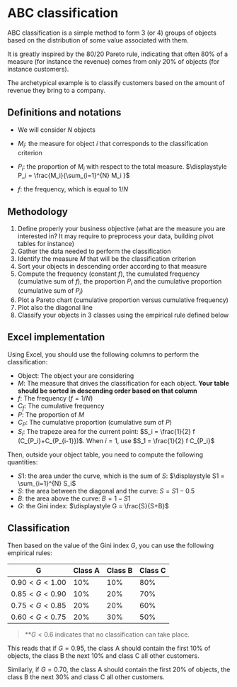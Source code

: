 # ABC classification

ABC classification is a simple method to form 3 (or 4) groups of objects based on the distribution of some value associated with them. 

It is greatly inspired by the 80/20 Pareto rule, indicating that often 80% of a measure (for instance the revenue) comes from only 20% of objects (for instance customers).

The archetypical example is to classify customers based on the amount of revenue they bring to a company.

## Definitions and notations

 - We will consider $N$ objects 
 - $M_i$: the measure for object $i$ that corresponds to the classification criterion
 - $P_i$: the proportion of $M_i$ with respect to the total measure.
  $\displaystyle P_i = \frac{M_i}{\sum_{i=1}^{N} M_i }$
  
- $f$: the frequency, which is equal to $1/N$

## Methodology

1. Define properly your business objective (what are the measure you are interested in? It may require to preprocess your data, building pivot tables for instance)
1. Gather the data needed to perform the classification
1. Identify the measure $M$ that will be the classification criterion
1. Sort your objects in descending order according to that measure
1. Compute the frequency (constant $f$), the cumulated frequency (cumulative sum of $f$), the proportion $P_i$ and the cumulative proportion (cumulative sum of $P_i$)
1. Plot a Pareto chart (cumulative proportion versus cumulative frequency)
1. Plot also the diagonal line
1. Classify your objects in 3 classes using the empirical rule defined below

## Excel implementation

Using Excel, you should use the following columns to perform the classification:

 - Object: The object your are considering
 - $M$: The measure that drives the classification for each object. **Your table should be sorted in descending order based on that column**
 - $f$: The frequency ($f = 1/N$)
 - $C_f$: The cumulative frequency
 - $P$: The proportion of $M$
 - $C_P$: The cumulative proportion (cumulative sum of $P$)
 - $S_i$: The trapeze area for the current point: $S_i = \frac{1}{2} f (C_{P_i}+C_{P_{i-1}})$. When $i=1$, use $S_1 = \frac{1}{2} f C_{P_i}$

Then, outside your object table, you need to compute the following quantities:

 - $S1$: the area under the curve, which is the sum of $S$: $\displaystyle S1 = \sum_{i=1}^{N} S_i$
 - $S$: the area between the diagonal and the curve: $S= S1-0.5$
 - $B$: the area above the curve: $B=1-S1$
 - $G$: the Gini index: $\displaystyle G = \frac{S}{S+B}$

 ## Classification

 Then based on the value of the Gini index $G$, you can use the following empirical rules:

| G                 | Class A            | Class B            | Class C            |
| ----------------- | ------------------ | ------------------ | ------------------ |
| $0.90 < G < 1.00$ | 10%                | 10%                | 80%                |
| $0.85 < G < 0.90$ | 10%                | 20%                | 70%                |
| $0.75 < G < 0.85$ | 20%                | 20%                | 60%                |
| $0.60 < G < 0.75$ | 20%                | 30%                | 50%                |

> **$G < 0.6$ indicates that no classification can take place.

This reads that if $G=0.95$, the class A should contain the first 10% of objects, the class B the next 10% and class C all other customers.

Similarly, if $G=0.70$, the class A should contain the first 20% of objects, the class B the next 30% and class C all other customers.
